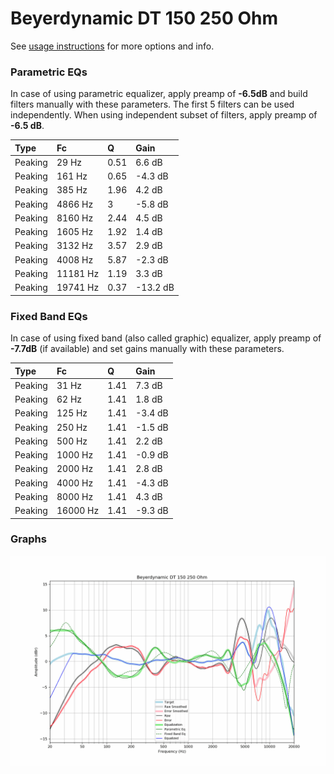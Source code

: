 # Beyerdynamic DT 150 250 Ohm
See [usage instructions](https://github.com/jaakkopasanen/AutoEq#usage) for more options and info.

### Parametric EQs
In case of using parametric equalizer, apply preamp of **-6.5dB** and build filters manually
with these parameters. The first 5 filters can be used independently.
When using independent subset of filters, apply preamp of **-6.5 dB**.

| Type    | Fc       |    Q | Gain     |
|:--------|:---------|:-----|:---------|
| Peaking | 29 Hz    | 0.51 | 6.6 dB   |
| Peaking | 161 Hz   | 0.65 | -4.3 dB  |
| Peaking | 385 Hz   | 1.96 | 4.2 dB   |
| Peaking | 4866 Hz  | 3    | -5.8 dB  |
| Peaking | 8160 Hz  | 2.44 | 4.5 dB   |
| Peaking | 1605 Hz  | 1.92 | 1.4 dB   |
| Peaking | 3132 Hz  | 3.57 | 2.9 dB   |
| Peaking | 4008 Hz  | 5.87 | -2.3 dB  |
| Peaking | 11181 Hz | 1.19 | 3.3 dB   |
| Peaking | 19741 Hz | 0.37 | -13.2 dB |

### Fixed Band EQs
In case of using fixed band (also called graphic) equalizer, apply preamp of **-7.7dB**
(if available) and set gains manually with these parameters.

| Type    | Fc       |    Q | Gain    |
|:--------|:---------|:-----|:--------|
| Peaking | 31 Hz    | 1.41 | 7.3 dB  |
| Peaking | 62 Hz    | 1.41 | 1.8 dB  |
| Peaking | 125 Hz   | 1.41 | -3.4 dB |
| Peaking | 250 Hz   | 1.41 | -1.5 dB |
| Peaking | 500 Hz   | 1.41 | 2.2 dB  |
| Peaking | 1000 Hz  | 1.41 | -0.9 dB |
| Peaking | 2000 Hz  | 1.41 | 2.8 dB  |
| Peaking | 4000 Hz  | 1.41 | -4.3 dB |
| Peaking | 8000 Hz  | 1.41 | 4.3 dB  |
| Peaking | 16000 Hz | 1.41 | -9.3 dB |

### Graphs
![](./Beyerdynamic%20DT%20150%20250%20Ohm.png)